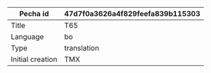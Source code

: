 |Pecha id | 47d7f0a3626a4f829feefa839b115303
| --- | --- 
|Title | T65 
|Language | bo
|Type | translation
|Initial creation | TMX